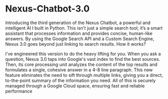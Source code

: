 # Nexus-Chatbot-3.0
Introducing the third generation of the Nexus Chatbot, a powerful and intelligent AI I built in Python. This isn't just a simple search tool; it’s a smart assistant that processes information and provides concise, human-like answers. By using the Google Search API and a Custom Search Engine, Nexus 3.0 goes beyond just linking to search results.
How it works?

I've engineered this version to do the heavy lifting for you. When you ask a question, Nexus 3.0 taps into Google's vast index to find the best sources. Then, its core processing unit analyzes the content of the top results and formulates a single, cohesive answer in a 4-8 line paragraph. This new feature eliminates the need to sift through multiple links, giving you a direct, to-the-point summary of the information you need. All of this is securely managed through a Google Cloud space, ensuring fast and reliable performance
